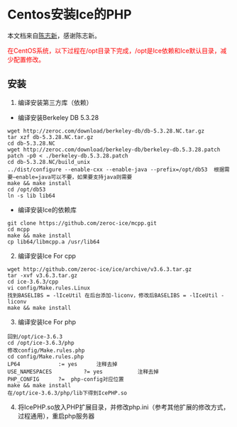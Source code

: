# Centos安装Ice的PHP
本文档来自[陈志新](http://weibo.com/czhixin)，感谢陈志新。

<span style="color:#f00">在CentOS系统，以下过程在/opt目录下完成，/opt是Ice依赖和Ice默认目录，减少配置修改。</span>

## 安装
1. 编译安装第三方库（依赖）

* 编译安装Berkeley DB 5.3.28
```
wget http://zeroc.com/download/berkeley-db/db-5.3.28.NC.tar.gz
tar xzf db-5.3.28.NC.tar.gz
cd db-5.3.28.NC
wget http://zeroc.com/download/berkeley-db/berkeley-db.5.3.28.patch
patch -p0 < ./berkeley-db.5.3.28.patch
cd db-5.3.28.NC/build_unix
../dist/configure --enable-cxx --enable-java --prefix=/opt/db53  根据需要—enable=java可以不要，如果要支持java则需要
make && make install
cd /opt/db53
ln -s lib lib64
```

* 编译安装Ice的依赖库
```
git clone https://github.com/zeroc-ice/mcpp.git
cd mcpp
make && make install
cp lib64/libmcpp.a /usr/lib64
```

2. 编译安装Ice For cpp
```
wget http://github.com/zeroc-ice/ice/archive/v3.6.3.tar.gz
tar -xvf v3.6.3.tar.gz
cd ice-3.6.3/cpp
vi config/Make.rules.Linux
找到BASELIBS = -lIceUtil 在后台添加-liconv，修改后BASELIBS = -lIceUtil -liconv
make && make install
```

3. 编译安装Ice For php
```
回到/opt/ice-3.6.3
cd /opt/ice-3.6.3/php
修改config/Make.rules.php
cd config/Make.rules.php
LP64            := yes      注释去掉
USE_NAMESPACES          ?= yes           注释去掉
PHP_CONFIG      ?=  php-config对应位置
make && make install
在/opt/ice-3.6.3/php/lib下得到IcePHP.so
```

4. 将IcePHP.so放入PHP扩展目录，并修改php.ini（参考其他扩展的修改方式，过程通用），重启php服务器